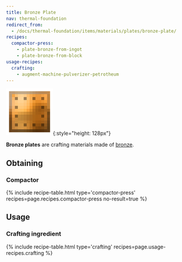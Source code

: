 ```yaml
---
title: Bronze Plate
nav: thermal-foundation
redirect_from:
  - /docs/thermal-foundation/items/materials/plates/bronze-plate/
recipes:
  compactor-press:
    - plate-bronze-from-ingot
    - plate-bronze-from-block
usage-recipes:
  crafting:
    - augment-machine-pulverizer-petrotheum
---
```


![Bronze plate](/assets/images/thermal-foundation/plate-bronze.png){:style="height: 128px"}


**Bronze plates** are crafting materials made of [bronze](/docs/bronze-ingot/).


Obtaining
---------

### Compactor
{% include recipe-table.html type='compactor-press' recipes=page.recipes.compactor-press no-result=true %}


Usage
-----

### Crafting ingredient
{% include recipe-table.html type='crafting' recipes=page.usage-recipes.crafting %}
